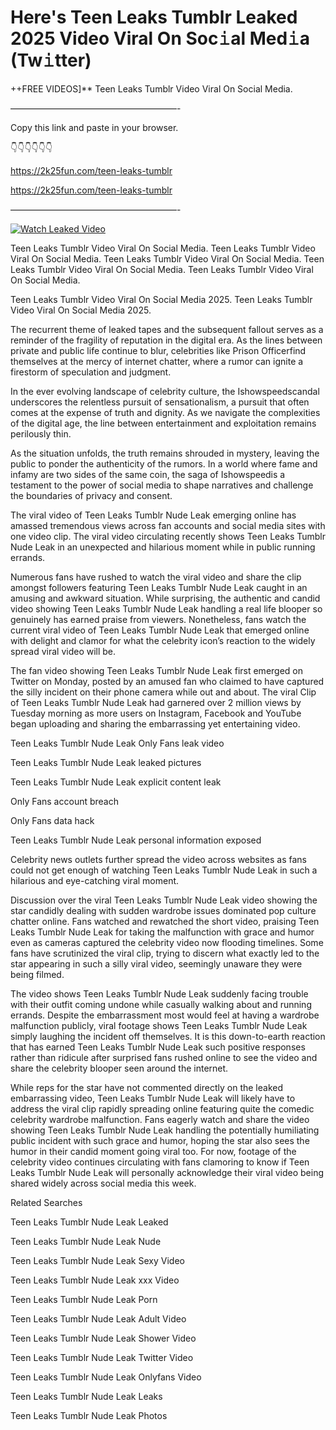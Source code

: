 # Here's Teen Leaks Tumblr Leaked 2025 Video Viral On Soc𝚒al Med𝚒a (Tw𝚒tter)

++FREE VIDEOS]** Teen Leaks Tumblr Video Viral On Social Media.

———————————————————-

Copy this link and paste in your browser.

👇👇👇👇👇👇

https://2k25fun.com/teen-leaks-tumblr

https://2k25fun.com/teen-leaks-tumblr

———————————————————-

[![Watch Leaked Video](https://miro.medium.com/v2/resize:fit:828/format:webp/1*cilzJN44JGOrTw9NJCrNHA.gif "Watch Leaked Video")](https://2k25fun.com/teen-leaks-tumblr)

Teen Leaks Tumblr Video Viral On Social Media. Teen Leaks Tumblr Video Viral On Social Media. Teen Leaks Tumblr Video Viral On Social Media. Teen Leaks Tumblr Video Viral On Social Media. Teen Leaks Tumblr Video Viral On Social Media.

Teen Leaks Tumblr Video Viral On Social Media 2025. Teen Leaks Tumblr Video Viral On Social Media 2025.

The recurrent theme of leaked tapes and the subsequent fallout serves as a reminder of the fragility of reputation in the digital era. As the lines between private and public life continue to blur, celebrities like Prison Officerfind themselves at the mercy of internet chatter, where a rumor can ignite a firestorm of speculation and judgment.

In the ever evolving landscape of celebrity culture, the Ishowspeedscandal underscores the relentless pursuit of sensationalism, a pursuit that often comes at the expense of truth and dignity. As we navigate the complexities of the digital age, the line between entertainment and exploitation remains perilously thin.

As the situation unfolds, the truth remains shrouded in mystery, leaving the public to ponder the authenticity of the rumors. In a world where fame and infamy are two sides of the same coin, the saga of Ishowspeedis a testament to the power of social media to shape narratives and challenge the boundaries of privacy and consent.

The viral video of Teen Leaks Tumblr Nude Leak emerging online has amassed tremendous views across fan accounts and social media sites with one video clip. The viral video circulating recently shows Teen Leaks Tumblr Nude Leak in an unexpected and hilarious moment while in public running errands.

Numerous fans have rushed to watch the viral video and share the clip amongst followers featuring Teen Leaks Tumblr Nude Leak caught in an amusing and awkward situation. While surprising, the authentic and candid video showing Teen Leaks Tumblr Nude Leak handling a real life blooper so genuinely has earned praise from viewers. Nonetheless, fans watch the current viral video of Teen Leaks Tumblr Nude Leak that emerged online with delight and clamor for what the celebrity icon’s reaction to the widely spread viral video will be.

The fan video showing Teen Leaks Tumblr Nude Leak first emerged on Twitter on Monday, posted by an amused fan who claimed to have captured the silly incident on their phone camera while out and about. The viral Clip of Teen Leaks Tumblr Nude Leak had garnered over 2 million views by Tuesday morning as more users on Instagram, Facebook and YouTube began uploading and sharing the embarrassing yet entertaining video.

Teen Leaks Tumblr Nude Leak Only Fans leak video

Teen Leaks Tumblr Nude Leak leaked pictures

Teen Leaks Tumblr Nude Leak explicit content leak

Only Fans account breach

Only Fans data hack

Teen Leaks Tumblr Nude Leak personal information exposed

Celebrity news outlets further spread the video across websites as fans could not get enough of watching Teen Leaks Tumblr Nude Leak in such a hilarious and eye-catching viral moment.

Discussion over the viral Teen Leaks Tumblr Nude Leak video showing the star candidly dealing with sudden wardrobe issues dominated pop culture chatter online. Fans watched and rewatched the short video, praising Teen Leaks Tumblr Nude Leak for taking the malfunction with grace and humor even as cameras captured the celebrity video now flooding timelines. Some fans have scrutinized the viral clip, trying to discern what exactly led to the star appearing in such a silly viral video, seemingly unaware they were being filmed.

The video shows Teen Leaks Tumblr Nude Leak suddenly facing trouble with their outfit coming undone while casually walking about and running errands. Despite the embarrassment most would feel at having a wardrobe malfunction publicly, viral footage shows Teen Leaks Tumblr Nude Leak simply laughing the incident off themselves. It is this down-to-earth reaction that has earned Teen Leaks Tumblr Nude Leak such positive responses rather than ridicule after surprised fans rushed online to see the video and share the celebrity blooper seen around the internet.

While reps for the star have not commented directly on the leaked embarrassing video, Teen Leaks Tumblr Nude Leak will likely have to address the viral clip rapidly spreading online featuring quite the comedic celebrity wardrobe malfunction. Fans eagerly watch and share the video showing Teen Leaks Tumblr Nude Leak handling the potentially humiliating public incident with such grace and humor, hoping the star also sees the humor in their candid moment going viral too. For now, footage of the celebrity video continues circulating with fans clamoring to know if Teen Leaks Tumblr Nude Leak will personally acknowledge their viral video being shared widely across social media this week.

Related Searches

Teen Leaks Tumblr Nude Leak Leaked

Teen Leaks Tumblr Nude Leak Nude

Teen Leaks Tumblr Nude Leak Sexy Video

Teen Leaks Tumblr Nude Leak xxx Video

Teen Leaks Tumblr Nude Leak Porn

Teen Leaks Tumblr Nude Leak Adult Video

Teen Leaks Tumblr Nude Leak Shower Video

Teen Leaks Tumblr Nude Leak Twitter Video

Teen Leaks Tumblr Nude Leak Onlyfans Video

Teen Leaks Tumblr Nude Leak Leaks

Teen Leaks Tumblr Nude Leak Photos